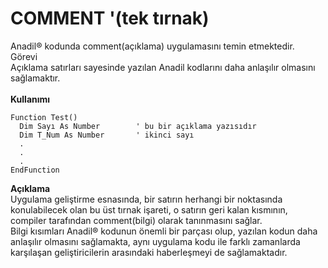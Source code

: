 # COMMENT '(tek tırnak)

Anadil® kodunda comment(açıklama) uygulamasını temin etmektedir.\
Görevi\
Açıklama satırları sayesinde yazılan Anadil kodlarını daha anlaşılır olmasını sağlamaktır.\
\
**Kullanımı**

```
Function Test()
  Dim Sayı As Number		' bu bir açıklama yazısıdır
  Dim T_Num As Number		' ikinci sayı
  .
  .
  .
EndFunction
```

**Açıklama**\
Uygulama geliştirme esnasında, bir satırın herhangi bir noktasında konulabilecek olan bu üst tırnak işareti, o satırın geri kalan kısmının, compiler tarafından comment(bilgi) olarak tanınmasını sağlar.\
Bilgi kısımları Anadil® kodunun önemli bir parçası olup, yazılan kodun daha anlaşılır olmasını sağlamakta, aynı uygulama kodu ile farklı zamanlarda karşılaşan geliştiricilerin arasındaki haberleşmeyi de sağlamaktadır.
